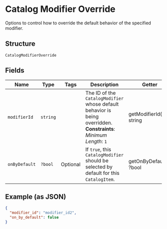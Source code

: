 
# Catalog Modifier Override

Options to control how to override the default behavior of the specified modifier.

## Structure

`CatalogModifierOverride`

## Fields

| Name | Type | Tags | Description | Getter | Setter |
|  --- | --- | --- | --- | --- | --- |
| `modifierId` | `string` |  | The ID of the `CatalogModifier` whose default behavior is being overridden.<br>**Constraints**: *Minimum Length*: `1` | getModifierId(): string | setModifierId(string modifierId): void |
| `onByDefault` | `?bool` | Optional | If `true`, this `CatalogModifier` should be selected by default for this `CatalogItem`. | getOnByDefault(): ?bool | setOnByDefault(?bool onByDefault): void |

## Example (as JSON)

```json
{
  "modifier_id": "modifier_id2",
  "on_by_default": false
}
```

